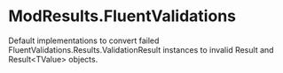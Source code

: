 # ModResults.FluentValidations

Default implementations to convert failed FluentValidations.Results.ValidationResult instances to invalid Result and Result&lt;TValue&gt; objects.